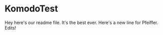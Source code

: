 KomodoTest
==========
Hey here's our readme file.  It's the best ever.
Here's a new line for Pfeiffer.
Edits!